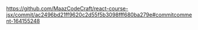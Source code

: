 https://github.com/MaazCodeCraft/react-course-jsx/commit/ac2496bd21ff9620c2d55f5b3098fff680ba279e#commitcomment-164155248
